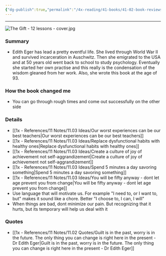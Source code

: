 ```yaml
---
{"dg-publish":true,"permalink":"/4x-reading/41-books/41-02-book-reviews/the-gift-12-lessons-to-save-your-life-edith-eger/","title":"(In progress) The Gift - 12 Lessons to save your life -","dgShowBacklinks":false}
---
```


---
![The Gift - 12 lessons - cover.jpg](/img/user/4x%20-%20Reading/41%20Books/41.02%20Book%20reviews/The%20Gift%20-%2012%20lessons%20-%20cover.jpg)
### Summary
- Edith Eger has lead a pretty eventful life. She lived through World War II and survived incarceration in Auschwitz. Then she emigrated to the USA and at 50 years old went back to school to study psychology. Eventually she started her own practise and this really is the condensation of the wisdom gleaned from her work. Also, she wrote this book at the age of 93.

### How the book changed me
- You can go through rough times and come out successfully on the other side

### Details
- [[1x - References/11 Notes/11.03 Ideas/Our worst experiences can be our best teachers\|Our worst experiences can be our best teachers]]
- [[1x - References/11 Notes/11.03 Ideas/Replace dysfunctional habits with healthy ones\|Replace dysfunctional habits with healthy ones]]
- [[1x - References/11 Notes/11.03 Ideas/Create a culture of joy of achievement not self-aggrandizement\|Create a culture of joy of achievement not self-aggrandizement]]
- [[1x - References/11 Notes/11.03 Ideas/Spend 5 minutes a day savoring something\|Spend 5 minutes a day savoring something]]
- [[1x - References/11 Notes/11.03 Ideas/You will be fifty anyway - dont let age prevent you from change\|You will be fifty anyway - dont let age prevent you from change]]
- Use language that will motivate us. For example "I need to, or I want to, but" makes it sound like a chore. Better "I choose to, I can, I will"
- When things are bad, dont minimize our pain. But recognizing that it hurts, but its temporary will help us deal with it

### Quotes
- [[1x - References/11 Notes/11.02 Quotes/Guilt is in the past, worry is in the future. The only thing you can change is right here in the present - Dr Edith Eger\|Guilt is in the past, worry is in the future. The only thing you can change is right here in the present - Dr Edith Eger]]


